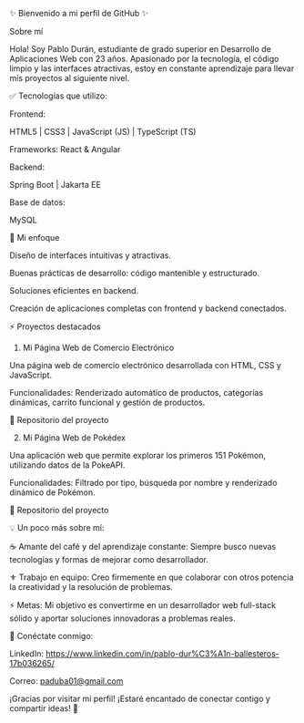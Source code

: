 ✨ Bienvenido a mi perfil de GitHub ✨

Sobre mí

Hola! Soy Pablo Durán, estudiante de grado superior en Desarrollo de Aplicaciones Web con 23 años. Apasionado por la tecnología, el código limpio y las interfaces atractivas, estoy en constante aprendizaje para llevar mis proyectos al siguiente nivel.

✅ Tecnologías que utilizo:

Frontend:

HTML5 | CSS3 | JavaScript (JS) | TypeScript (TS)

Frameworks: React & Angular

Backend:

Spring Boot | Jakarta EE

Base de datos:

MySQL

🎨 Mi enfoque

Diseño de interfaces intuitivas y atractivas.

Buenas prácticas de desarrollo: código mantenible y estructurado.

Soluciones eficientes en backend.

Creación de aplicaciones completas con frontend y backend conectados.

⚡ Proyectos destacados

1. Mi Página Web de Comercio Electrónico

Una página web de comercio electrónico desarrollada con HTML, CSS y JavaScript.

Funcionalidades: Renderizado automático de productos, categorías dinámicas, carrito funcional y gestión de productos.

🔗 Repositorio del proyecto

2. Mi Página Web de Pokédex

Una aplicación web que permite explorar los primeros 151 Pokémon, utilizando datos de la PokeAPI.

Funcionalidades: Filtrado por tipo, búsqueda por nombre y renderizado dinámico de Pokémon.

🔗 Repositorio del proyecto

💡 Un poco más sobre mí:

☕ Amante del café y del aprendizaje constante: Siempre busco nuevas tecnologías y formas de mejorar como desarrollador.

⚜️ Trabajo en equipo: Creo firmemente en que colaborar con otros potencia la creatividad y la resolución de problemas.

⚡ Metas: Mi objetivo es convertirme en un desarrollador web full-stack sólido y aportar soluciones innovadoras a problemas reales.

📢 Conéctate conmigo:

LinkedIn: https://www.linkedin.com/in/pablo-dur%C3%A1n-ballesteros-17b036265/

Correo: paduba01@gmail.com

¡Gracias por visitar mi perfil! ¡Estaré encantado de conectar contigo y compartir ideas! 🌟

